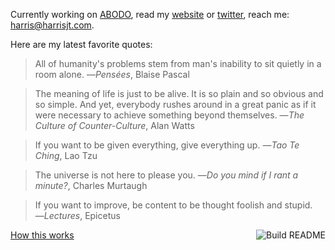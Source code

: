 Currently working on [ABODO](https://abodo.com/about), read my [website](https://harrisjt.com) or [twitter](https://twitter.com/harrisjt_), reach me: [harris@harrisjt.com](mailto:harris@harrisjt.com).

Here are my latest favorite quotes:
> All of humanity's problems stem from man's inability to sit quietly in a room alone. ―<cite>Pensées</cite>, Blaise Pascal

> The meaning of life is just to be alive. It is so plain and so obvious and so simple. And yet, everybody rushes around in a great panic as if it were necessary to achieve something beyond themselves. ―<cite>The Culture of Counter-Culture</cite>, Alan Watts

> If you want to be given everything, give everything up. ―<cite>Tao Te Ching</cite>, Lao Tzu

> The universe is not here to please you. ―<cite>Do you mind if I rant a minute?</cite>, Charles Murtaugh

> If you want to improve, be content to be thought foolish and stupid. ―<cite>Lectures</cite>, Epicetus

<a href='https://github.com/HarrisJT/HarrisJT/actions'><img src='https://github.com/HarrisJT/HarrisJT/workflows/Build%20README/badge.svg' align='right' alt='Build README'></a> <a href='https://github.com/HarrisJT/HarrisJT/index.rb'>How this works</a>
